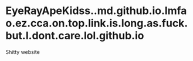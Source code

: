 # EyeRayApeKidss..md.github.io.lmfao.ez.cca.on.top.link.is.long.as.fuck.but.I.dont.care.lol.github.io
Shitty website
